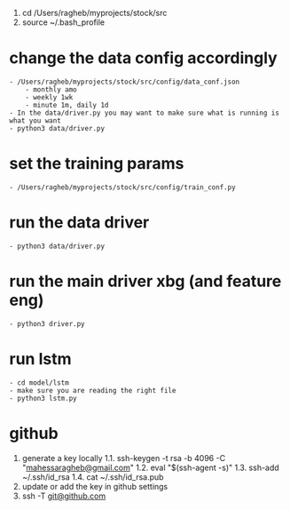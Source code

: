 
1. cd /Users/ragheb/myprojects/stock/src
2. source ~/.bash_profile

# change the data config accordingly
    - /Users/ragheb/myprojects/stock/src/config/data_conf.json
        - monthly amo
        - weekly 1wk
        - minute 1m, daily 1d
    - In the data/driver.py you may want to make sure what is running is what you want
    - python3 data/driver.py
# set the training params
    - /Users/ragheb/myprojects/stock/src/config/train_conf.py
# run the data driver
    - python3 data/driver.py
# run the main driver xbg (and feature eng)
    - python3 driver.py
# run lstm
    - cd model/lstm
    - make sure you are reading the right file
    - python3 lstm.py


# github
1. generate a key locally
    1.1. ssh-keygen -t rsa -b 4096 -C "mahessaragheb@gmail.com"
    1.2.  eval "$(ssh-agent -s)"
    1.3.  ssh-add ~/.ssh/id_rsa
    1.4. cat ~/.ssh/id_rsa.pub
2. update or add the key in github settings
3. ssh -T git@github.com
